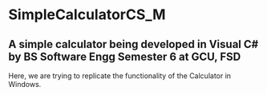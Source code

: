 # SimpleCalculatorCS_M
## A simple calculator being developed in Visual C# by BS Software Engg Semester 6 at GCU, FSD

Here, we are trying to replicate the functionality of the Calculator in Windows.
